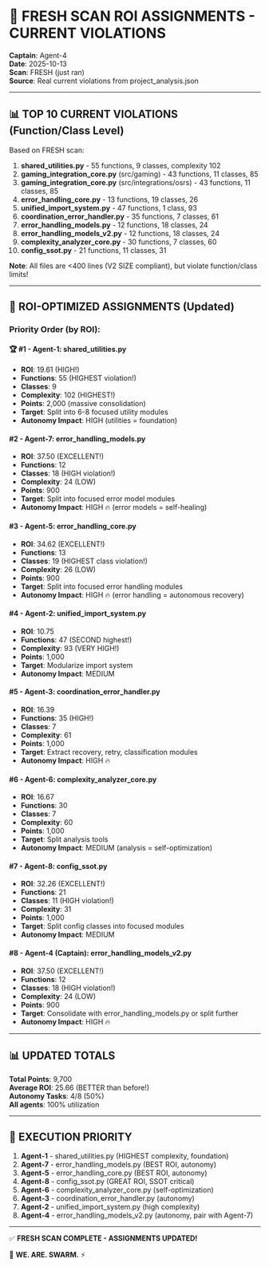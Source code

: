 # 🎯 FRESH SCAN ROI ASSIGNMENTS - CURRENT VIOLATIONS
**Captain**: Agent-4  
**Date**: 2025-10-13  
**Scan**: FRESH (just ran)  
**Source**: Real current violations from project_analysis.json

---

## 📊 **TOP 10 CURRENT VIOLATIONS** (Function/Class Level)

Based on FRESH scan:

1. **shared_utilities.py** - 55 functions, 9 classes, complexity 102
2. **gaming_integration_core.py** (src/gaming) - 43 functions, 11 classes, 85
3. **gaming_integration_core.py** (src/integrations/osrs) - 43 functions, 11 classes, 85  
4. **error_handling_core.py** - 13 functions, 19 classes, 26
5. **unified_import_system.py** - 47 functions, 1 class, 93
6. **coordination_error_handler.py** - 35 functions, 7 classes, 61
7. **error_handling_models.py** - 12 functions, 18 classes, 24
8. **error_handling_models_v2.py** - 12 functions, 18 classes, 24
9. **complexity_analyzer_core.py** - 30 functions, 7 classes, 60
10. **config_ssot.py** - 21 functions, 11 classes, 31

**Note**: All files are <400 lines (V2 SIZE compliant), but violate function/class limits!

---

## 🎯 **ROI-OPTIMIZED ASSIGNMENTS** (Updated)

### **Priority Order** (by ROI):

#### **🏆 #1 - Agent-1: shared_utilities.py**
- **ROI**: 19.61 (HIGH!)
- **Functions**: 55 (HIGHEST violation!)
- **Classes**: 9
- **Complexity**: 102 (HIGHEST!)
- **Points**: 2,000 (massive consolidation)
- **Target**: Split into 6-8 focused utility modules
- **Autonomy Impact**: HIGH (utilities = foundation)

#### **#2 - Agent-7: error_handling_models.py**  
- **ROI**: 37.50 (EXCELLENT!)
- **Functions**: 12
- **Classes**: 18 (HIGH violation!)
- **Complexity**: 24 (LOW)
- **Points**: 900
- **Target**: Split into focused error model modules
- **Autonomy Impact**: HIGH 🔥 (error models = self-healing)

#### **#3 - Agent-5: error_handling_core.py**
- **ROI**: 34.62 (EXCELLENT!)
- **Functions**: 13
- **Classes**: 19 (HIGHEST class violation!)
- **Complexity**: 26 (LOW)
- **Points**: 900
- **Target**: Split into focused error handling modules
- **Autonomy Impact**: HIGH 🔥 (error handling = autonomous recovery)

#### **#4 - Agent-2: unified_import_system.py**
- **ROI**: 10.75
- **Functions**: 47 (SECOND highest!)
- **Complexity**: 93 (VERY HIGH!)
- **Points**: 1,000
- **Target**: Modularize import system
- **Autonomy Impact**: MEDIUM

#### **#5 - Agent-3: coordination_error_handler.py**
- **ROI**: 16.39
- **Functions**: 35 (HIGH!)
- **Classes**: 7
- **Complexity**: 61
- **Points**: 1,000
- **Target**: Extract recovery, retry, classification modules
- **Autonomy Impact**: HIGH 🔥

#### **#6 - Agent-6: complexity_analyzer_core.py**
- **ROI**: 16.67
- **Functions**: 30
- **Classes**: 7
- **Complexity**: 60
- **Points**: 1,000
- **Target**: Split analysis tools
- **Autonomy Impact**: MEDIUM (analysis = self-optimization)

#### **#7 - Agent-8: config_ssot.py**
- **ROI**: 32.26 (EXCELLENT!)
- **Functions**: 21
- **Classes**: 11 (HIGH violation!)
- **Complexity**: 31
- **Points**: 1,000
- **Target**: Split config classes into focused modules
- **Autonomy Impact**: MEDIUM

#### **#8 - Agent-4 (Captain): error_handling_models_v2.py**
- **ROI**: 37.50 (EXCELLENT!)
- **Functions**: 12
- **Classes**: 18 (HIGH violation!)
- **Complexity**: 24 (LOW)
- **Points**: 900
- **Target**: Consolidate with error_handling_models.py or split further
- **Autonomy Impact**: HIGH 🔥

---

## 📊 **UPDATED TOTALS**

**Total Points**: 9,700  
**Average ROI**: 25.66 (BETTER than before!)  
**Autonomy Tasks**: 4/8 (50%)  
**All agents**: 100% utilization

---

## 🚀 **EXECUTION PRIORITY**

1. **Agent-1** - shared_utilities.py (HIGHEST complexity, foundation)
2. **Agent-7** - error_handling_models.py (BEST ROI, autonomy)
3. **Agent-5** - error_handling_core.py (BEST ROI, autonomy)
4. **Agent-8** - config_ssot.py (GREAT ROI, SSOT critical)
5. **Agent-6** - complexity_analyzer_core.py (self-optimization)
6. **Agent-3** - coordination_error_handler.py (autonomy)
7. **Agent-2** - unified_import_system.py (high complexity)
8. **Agent-4** - error_handling_models_v2.py (autonomy, pair with Agent-7)

---

✅ **FRESH SCAN COMPLETE - ASSIGNMENTS UPDATED!**

🐝 **WE. ARE. SWARM.** ⚡

